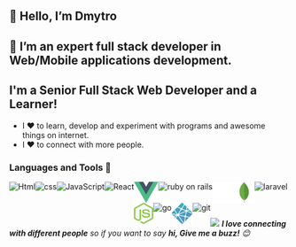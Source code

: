 ## 👋 Hello, I’m Dmytro

## 👀 I’m an expert full stack developer in Web/Mobile applications development.

## I'm a Senior Full Stack Web Developer and a Learner!

- I ❤️ to learn, develop and experiment with programs and awesome things on internet.
- I ❤️ to connect with more people.

### Languages and Tools 💚
<a href="https://html.com/" target="_blank"> <img align="left" alt="Html" height ="42px" src="https://raw.githubusercontent.com/rahul-jha98/github_readme_icons/main/language_and_tools/square/html/html.svg"> </a>
<a href="https://www.w3schools.com/css/css_intro.asp" target="_blank"> <img align="left" alt="css" height ="45px" src="https://raw.githubusercontent.com/rahul-jha98/github_readme_icons/main/language_and_tools/square/css/css.svg"> </a>
<a href="https://developer.mozilla.org/en-US/docs/Web/JavaScript" target="_blank"> <img align="left" alt="JavaScript" height ="45px"  src="https://raw.githubusercontent.com/rahul-jha98/github_readme_icons/main/language_and_tools/square/javascript/javascript.svg"> </a>
<a href="https://reactjs.org/" target="_blank"> <img align="left" alt="React" height ="45px" src="https://raw.githubusercontent.com/rahul-jha98/github_readme_icons/main/language_and_tools/square/react/react.svg"></a>
<a href="https://vuejs.org/" target="_blank"> <img align="left" src="./svgassets/vue-js.svg" alt="vue" height="38px"/> </a>
<a href="https://rubyonrails.org/" target="_blank"> <img align="left" src="https://upload.wikimedia.org/wikipedia/commons/7/73/Ruby_logo.svg" alt="ruby on rails" height="38px"/> </a>
<a href="https://flask.palletsprojects.com/en/2.0.x/" target="_blank"> <img align="left" src="./svgassets/flaskwhite.svg" alt="flask" height="38px"/> </a>
<a href="https://www.mongodb.com/" target="_blank"> <img align="left" src="./svgassets/mongodb.svg" alt="mongodb" height="38px"/> </a>
<a href="https://laravel.com/" target="_blank"> <img align="left" src="https://upload.wikimedia.org/wikipedia/commons/9/9a/Laravel.svg" alt="laravel" height="38px"/> </a>
<a href="https://nodejs.org/en/" target="_blank"> <img align="left" src="./svgassets/nodejs.svg" alt="nodejs" height="38px"/> </a>
<a href="https://golang.org/" target="_blank"> <img align="left" src="https://upload.wikimedia.org/wikipedia/commons/0/05/Go_Logo_Blue.svg" alt="go" height="38px"/> </a>
<a href="https://www.netlify.com/" target="_blank"> <img align="left" src="./svgassets/netlify.svg" alt="netlify" height="38px"/> </a>
<a href="https://git-scm.com/" target="_blank"> <img src="https://raw.githubusercontent.com/rahul-jha98/github_readme_icons/main/language_and_tools/square/git-scm/git-scm.svg" align="left" alt="git" height='45px'/> </a>

<br />
<br />
<br />

<img src="https://media.giphy.com/media/LnQjpWaON8nhr21vNW/giphy.gif" width="60"> <em><b>I love connecting with different people</b> so if you want to say <b>hi, Give me a buzz!</b> 😊</em>

<br />

